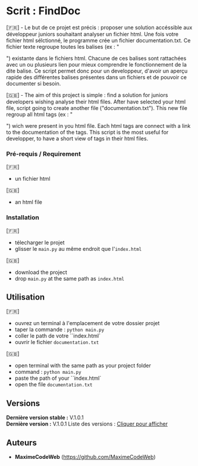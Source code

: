 # Scrit : FindDoc

[🇫🇷] - Le but de ce projet est précis : proposer une solution accéssible aux développeur juniors souhaitant analyser un fichier html. Une fois votre fichier html sélctionné, le programme crée un fichier documentation.txt. Ce fichier texte regroupe toutes les balises (ex : "<div>") existante dans le fichiers html. Chacune de ces balises sont rattachées avec un ou plusieurs lien pour mieux comprendre le fonctionnement de la dite balise. Ce script permet donc pour un developpeur, d'avoir un aperçu rapide des différentes balises présentes dans un fichiers et de pouvoir ce documenter si besoin.

[🇬🇧] - The aim of this project is simple : find a solution for juniors developers wishing analyse their html files. After have selected your html file, script going to create another file ("documentation.txt"). This new file regroup all html tags (ex : "<div>") wich were present in you html file. Each html tags are connect with a link to the documentation of the tags. This script is the most useful for developper, to have a short view of tags in their html files.


### Pré-requis / Requirement

[🇫🇷] 

- un fichier html

[🇬🇧]

- an html file

### Installation

[🇫🇷]
 - télecharger le projet
 - glisser le ``main.py`` au même endroit que l'``index.html``

 [🇬🇧]
 - download the project
 - drop ``main.py`` at the same path as ``index.html``
## Utilisation

[🇫🇷]
- ouvrez un terminal à l'emplacement de votre dossier projet
- taper la commande : ``python main.py``
- coller le path de votre ``index.html`
- ouvrir le fichier ``documentation.txt``

[🇬🇧]
- open terminal with the same path as your project folder
- command : ``python main.py``
- paste the path of your ``index.html`
- open the file ``documentation.txt``

## Versions
**Dernière version stable :** V.1.0.1 
<br>
**Dernière version :** V.1.0.1
Liste des versions : [Cliquer pour afficher](https://github.com/MaximeCodeWeb/FindDoc.git)

## Auteurs
* **MaximeCodeWeb** (https://github.com/MaximeCodeWeb)